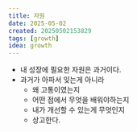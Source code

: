 ```yaml
---
title: 자원
date: 2025-05-02
created: 20250502153829
tags: [growth]
idea: growth
---
```

* 내 성장에 필요한 자원은 과거이다.
* 과거가 아파서 잊는게 아니라
	* 왜 고통이였는지
	* 어떤 점에서 무엇을 배워야하는지
	* 내가 개선할 수 있는게 무엇인지
	* 상고한다.
